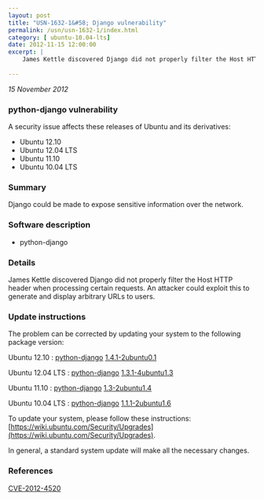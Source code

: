 ```yaml
---
layout: post
title: "USN-1632-1&#58; Django vulnerability"
permalink: /usn/usn-1632-1/index.html
category: [ ubuntu-10.04-lts]
date: 2012-11-15 12:00:00
excerpt: |
    James Kettle discovered Django did not properly filter the Host HTTP header when processing certain requests. An attacker could exploit this to generate and display arbitrary URLs to users. 
    
--- 
```

 
 

*15 November 2012*

### python-django vulnerability

A security issue affects these releases of Ubuntu and its derivatives:

* Ubuntu 12.10
* Ubuntu 12.04 LTS
* Ubuntu 11.10
* Ubuntu 10.04 LTS

### Summary

Django could be made to expose sensitive information over the network. 

### Software description

* python-django 

### Details

James Kettle discovered Django did not properly filter the Host HTTP header when processing certain requests. An attacker could exploit this to generate and display arbitrary URLs to users. 

### Update instructions

The problem can be corrected by updating your system to the following package version:

Ubuntu 12.10
 : [python-django](https://launchpad.net/ubuntu/+source/python-django) <span> [1.4.1-2ubuntu0.1](https://launchpad.net/ubuntu/+source/python-django/1.4.1-2ubuntu0.1) </span> 

Ubuntu 12.04 LTS
 : [python-django](https://launchpad.net/ubuntu/+source/python-django) <span> [1.3.1-4ubuntu1.3](https://launchpad.net/ubuntu/+source/python-django/1.3.1-4ubuntu1.3) </span> 

Ubuntu 11.10
 : [python-django](https://launchpad.net/ubuntu/+source/python-django) <span> [1.3-2ubuntu1.4](https://launchpad.net/ubuntu/+source/python-django/1.3-2ubuntu1.4) </span> 

Ubuntu 10.04 LTS
 : [python-django](https://launchpad.net/ubuntu/+source/python-django) <span> [1.1.1-2ubuntu1.6](https://launchpad.net/ubuntu/+source/python-django/1.1.1-2ubuntu1.6) </span> 

To update your system, please follow these instructions: [https://wiki.ubuntu.com/Security/Upgrades](https://wiki.ubuntu.com/Security/Upgrades).

In general, a standard system update will make all the necessary changes. 

### References

 
 [CVE-2012-4520](http://people.ubuntu.com/~ubuntu-security/cve/CVE-2012-4520)
 

